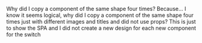 Why did I copy a component of the same shape four times?
Because...
I know it seems logical, why did I copy a component of the same shape four times just with different images and titles and did not use props?
This is just to show the SPA and I did not create a new design for each new component for the switch
